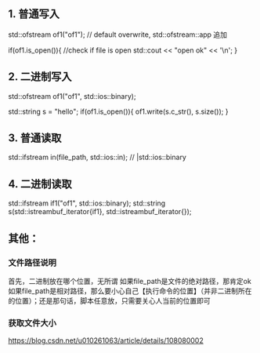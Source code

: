 ## 1. 普通写入
std::ofstream of1("of1");  // default overwrite, std::ofstream::app 追加

if(of1.is_open()){  //check if file is open
  std::cout << "open ok" << '\n';
}

## 2. 二进制写入
std::ofstream of1("of1", std::ios::binary);

std::string s = "hello";
if(of1.is_open()){
  of1.write(s.c_str(), s.size());
}

## 3. 普通读取
std::ifstream in(file_path, std::ios::in); // |std::ios::binary

## 4. 二进制读取
std::ifstream if1("of1", std::ios::binary);
std::string s(std::istreambuf_iterator<char>{if1}, std::istreambuf_iterator<char>{});

## 其他：
### 文件路径说明

首先，二进制放在哪个位置，无所谓
如果file_path是文件的绝对路径，那肯定ok
如果file_path是相对路径，那么要小心自己【执行命令的位置】（并非二进制所在的位置）；还是那句话，脚本任意放，只需要关心人当前的位置即可

### 获取文件大小
https://blog.csdn.net/u010261063/article/details/108080002